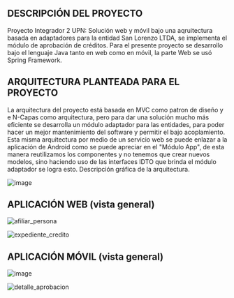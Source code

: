 ## DESCRIPCIÓN DEL PROYECTO

Proyecto Integrador 2 UPN: Solución web y móvil bajo una aqruitectura basada en adaptadores para la entidad San Lorenzo LTDA, se implementa el módulo de aprobación de créditos. Para el presente proyecto se desarrollo bajo el lenguaje Java tanto en web como en móvil, la parte Web se usó Spring Framework.

## ARQUITECTURA PLANTEADA PARA EL PROYECTO

La arquitectura del proyecto está basada en MVC como patron de diseño y e N-Capas como arquitectura, pero para dar una solución mucho más eficiente se desarrolla un módulo adaptador para las entidades, para poder hacer un mejor mantenimiento del software y permitir el bajo acoplamiento. Esta misma arquitectura por medio de un servicio web se puede enlazar a la aplicación de Android como se puede apreciar en el "Módulo App", de esta manera reutilizamos los componentes y no tenemos que crear nuevos modelos, sino haciendo uso de las interfaces IDTO que brinda el módulo adaptador se logra esto.
Descripción gráfica de la arquitectura.

![image](https://cloud.githubusercontent.com/assets/7152507/19419502/9d009896-939e-11e6-8986-4d1fa0d98a86.png)

## APLICACIÓN WEB (vista general)

![afiliar_persona](https://cloud.githubusercontent.com/assets/7152507/19419574/04b1590c-93a0-11e6-9719-39eb4509f961.png)

![expediente_credito](https://cloud.githubusercontent.com/assets/7152507/19419575/04b6c5a4-93a0-11e6-9995-8c622ff45b5f.png)

## APLICACIÓN MÓVIL (vista general)

![image](https://cloud.githubusercontent.com/assets/7152507/19419581/5df40e42-93a0-11e6-97c6-0caaf0e0da9a.png)

![detalle_aprobacion](https://cloud.githubusercontent.com/assets/7152507/19419590/891a0e0a-93a0-11e6-8e5d-60cb8e3897d8.png)
